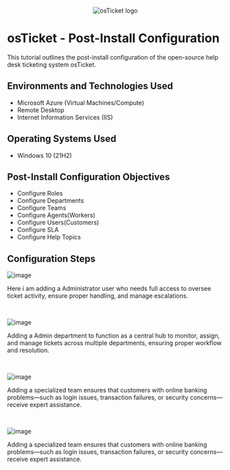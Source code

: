 <p align="center">
<img src="https://i.imgur.com/Clzj7Xs.png" alt="osTicket logo"/>
</p>

<h1>osTicket - Post-Install Configuration</h1>
This tutorial outlines the post-install configuration of the open-source help desk ticketing system osTicket.<br />




<h2>Environments and Technologies Used</h2>

- Microsoft Azure (Virtual Machines/Compute)
- Remote Desktop
- Internet Information Services (IIS)

<h2>Operating Systems Used </h2>

- Windows 10</b> (21H2)

<h2>Post-Install Configuration Objectives</h2>

- Configure Roles
- Configure Departments
- Configure Teams
- Configure Agents(Workers)
- Configure Users(Customers)
- Configure SLA
- Configure Help Topics

<h2>Configuration Steps</h2>


![image](https://github.com/user-attachments/assets/7ed666f4-2267-4aa3-abae-ad749e716c99)
</p>
<p>
Here i am adding a Administrator user who needs full access to oversee ticket activity, ensure proper handling, and manage escalations.
</p>
<br />


![image](https://github.com/user-attachments/assets/2a263507-186f-4b79-b728-4b07bfbdc5f9)
</p>
<p>
Adding a Admin department to function as a central hub to monitor, assign, and manage tickets across multiple departments, ensuring proper workflow and resolution.
</p>
<br />


![image](https://github.com/user-attachments/assets/3e0fd52d-4b7e-4d63-bc8c-13865b33ef4a)
</p>
<p>
Adding a specialized team ensures that customers with online banking problems—such as login issues, transaction failures, or security concerns—receive expert assistance.
</p>
<br />


![image](https://github.com/user-attachments/assets/3e0fd52d-4b7e-4d63-bc8c-13865b33ef4a)
</p>
<p>
Adding a specialized team ensures that customers with online banking problems—such as login issues, transaction failures, or security concerns—receive expert assistance.
</p>
<br />
